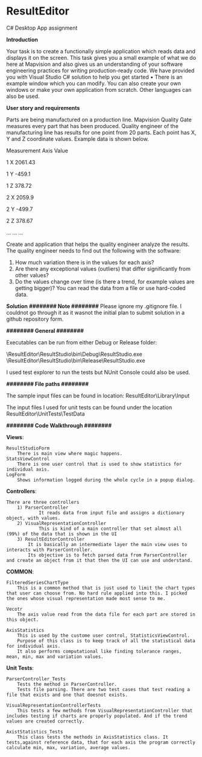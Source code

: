 # ResultEditor
C# Desktop App assignment

**Introduction**

Your task is to create a functionally simple application which reads data and displays it on the screen.
This task gives you a small example of what we do here at Mapvision and also gives us an understanding 
of your software engineering practices for writing production-ready code.
We have provided you with Visual Studio C# solution to help you get started
• There is an example window which you can modify. You can also create your own windows or 
make your own application from scratch. Other languages can also be used.

**User story and requirements**

Parts are being manufactured on a production line. Mapvision Quality Gate measures every part that has 
been produced.
Quality engineer of the manufacturing line has results for one point from 20 parts. Each point has X, Y and 
Z coordinate values. Example data is shown below.


Measurement Axis Value

1 X 2061.43

1 Y -459.1

1 Z 378.72

2 X 2059.9

2 Y -499.7

2 Z 378.67

… … …


Create and application that helps the quality engineer analyze the results.
The quality engineer needs to find out the following with the software:
1. How much variation there is in the values for each axis?
2. Are there any exceptional values (outliers) that differ significantly from other values?
3. Do the values change over time (is there a trend, for example values are getting bigger)?
You can read the data from a file or use hard-coded data.


**Solution**
**########	Note		########**
Please ignore my .gitignore file. I couldnot go through it as it wasnot the initial plan to submit solution in a github repository form.

**########	General		########**

Executables can be run from either Debug or Release folder:

\ResultEditor\ResultStudio\bin\Debug\ResultStudio.exe
\ResultEditor\ResultStudio\bin\Release\ResultStudio.exe

I used test explorer to run the tests but NUnit Console could also be used.

**########		File paths 	########**

The sample input files can be found in location:
ResultEditor\Library\Input

The input files I used for unit tests can be found under the location 
ResultEditor\UnitTests\TestData

**########		Code Walkthrough 	########**

**Views**:

	ResultStudioForm
		There is main view where magic happens.
	StatsViewControl	
		There is one user control that is used to show statistics for individual axis.
	LogForm
		Shows information logged during the whole cycle in a popup dialog.
		
**Controllers**:

	There are three controllers
		1) ParserController
				It reads data from input file and assigns a dictionary object, with values.
		2) VisualRepresentationController
				This is kind of a main controller that set almost all (99%) of the data that is shown in the UI
		3) ResultEditorController
			It is basically an intermediate layer the main view uses to interacts with ParserController. 
			Its objective is to fetch parsed data from ParserController and create an object from it that then the UI can use and understand.

**COMMON**:

	FilteredSeriesChartType
		This is a common method that is just used to limit the chart types that user can choose from. No hard rule applied into this. I picked the ones whose visual representation made most sense to me.
	
	Vecotr
		The axis value read from the data file for each part are stored in this object.
		
	AxisStatistics
		This is used by the custome user control, StatisticsViewControl.
		Purpose of this class is to keep track of all the statistical data for individual axis.
		It also performs computational like finding tolerance ranges, mean, min, max and variation values.
	

**Unit Tests**:

	ParserController_Tests
		Tests the method in ParserController.
		Tests file parsing. There are two test cases that test reading a file that exists and one that doesnot exists.
		
	VisualRepresentationControllerTests
		This tests a few methods from VisualRepresentationController that includes testing if charts are properly populated. And if the trend values are created correctly.
		
	AxistStatistics_Tests
		This class tests the methods in AxisStatistics class. It tests,against reference data, that for each axis the program correctly calculate min, max, variation, average values. 
